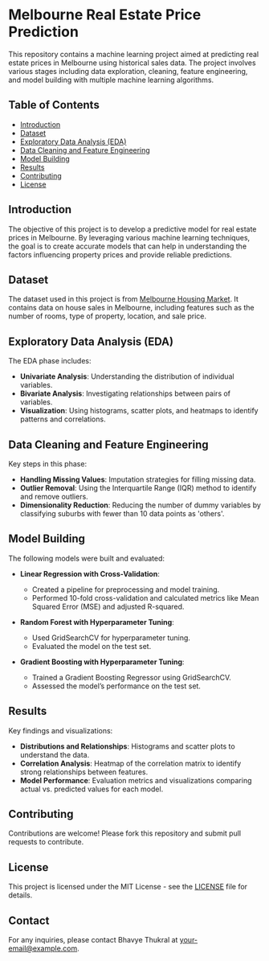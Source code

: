# Melbourne Real Estate Price Prediction

This repository contains a machine learning project aimed at predicting real estate prices in Melbourne using historical sales data. The project involves various stages including data exploration, cleaning, feature engineering, and model building with multiple machine learning algorithms.

## Table of Contents
- [Introduction](#introduction)
- [Dataset](#dataset)
- [Exploratory Data Analysis (EDA)](#exploratory-data-analysis-eda)
- [Data Cleaning and Feature Engineering](#data-cleaning-and-feature-engineering)
- [Model Building](#model-building)
- [Results](#results)
- [Contributing](#contributing)
- [License](#license)

## Introduction
The objective of this project is to develop a predictive model for real estate prices in Melbourne. By leveraging various machine learning techniques, the goal is to create accurate models that can help in understanding the factors influencing property prices and provide reliable predictions.

## Dataset
The dataset used in this project is from [Melbourne Housing Market](https://www.kaggle.com/dansbecker/melbourne-housing-snapshot). It contains data on house sales in Melbourne, including features such as the number of rooms, type of property, location, and sale price.

## Exploratory Data Analysis (EDA)
The EDA phase includes:
- **Univariate Analysis**: Understanding the distribution of individual variables.
- **Bivariate Analysis**: Investigating relationships between pairs of variables.
- **Visualization**: Using histograms, scatter plots, and heatmaps to identify patterns and correlations.

## Data Cleaning and Feature Engineering
Key steps in this phase:
- **Handling Missing Values**: Imputation strategies for filling missing data.
- **Outlier Removal**: Using the Interquartile Range (IQR) method to identify and remove outliers.
- **Dimensionality Reduction**: Reducing the number of dummy variables by classifying suburbs with fewer than 10 data points as 'others'.

## Model Building
The following models were built and evaluated:
- **Linear Regression with Cross-Validation**:
  - Created a pipeline for preprocessing and model training.
  - Performed 10-fold cross-validation and calculated metrics like Mean Squared Error (MSE) and adjusted R-squared.
  
- **Random Forest with Hyperparameter Tuning**:
  - Used GridSearchCV for hyperparameter tuning.
  - Evaluated the model on the test set.

- **Gradient Boosting with Hyperparameter Tuning**:
  - Trained a Gradient Boosting Regressor using GridSearchCV.
  - Assessed the model’s performance on the test set.

## Results
Key findings and visualizations:
- **Distributions and Relationships**: Histograms and scatter plots to understand the data.
- **Correlation Analysis**: Heatmap of the correlation matrix to identify strong relationships between features.
- **Model Performance**: Evaluation metrics and visualizations comparing actual vs. predicted values for each model.

## Contributing
Contributions are welcome! Please fork this repository and submit pull requests to contribute.

## License
This project is licensed under the MIT License - see the [LICENSE](LICENSE) file for details.

## Contact
For any inquiries, please contact Bhavye Thukral at [your-email@example.com](mailto:your-email@example.com).


